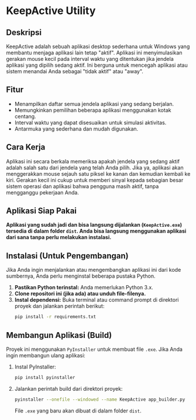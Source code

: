 # KeepActive Utility

## Deskripsi
KeepActive adalah sebuah aplikasi desktop sederhana untuk Windows yang membantu menjaga aplikasi lain tetap "aktif". Aplikasi ini menyimulasikan gerakan mouse kecil pada interval waktu yang ditentukan jika jendela aplikasi yang dipilih sedang aktif. Ini berguna untuk mencegah aplikasi atau sistem menandai Anda sebagai "tidak aktif" atau "away".

## Fitur
- Menampilkan daftar semua jendela aplikasi yang sedang berjalan.
- Memungkinkan pemilihan beberapa aplikasi menggunakan kotak centang.
- Interval waktu yang dapat disesuaikan untuk simulasi aktivitas.
- Antarmuka yang sederhana dan mudah digunakan.

## Cara Kerja
Aplikasi ini secara berkala memeriksa apakah jendela yang sedang aktif adalah salah satu dari jendela yang telah Anda pilih. Jika ya, aplikasi akan menggerakkan mouse sejauh satu piksel ke kanan dan kemudian kembali ke kiri. Gerakan kecil ini cukup untuk memberi sinyal kepada sebagian besar sistem operasi dan aplikasi bahwa pengguna masih aktif, tanpa mengganggu pekerjaan Anda.

## Aplikasi Siap Pakai
**Aplikasi yang sudah jadi dan bisa langsung dijalankan (`KeepActive.exe`) tersedia di dalam folder `dist`. Anda bisa langsung menggunakan aplikasi dari sana tanpa perlu melakukan instalasi.**

## Instalasi (Untuk Pengembangan)
Jika Anda ingin menjalankan atau mengembangkan aplikasi ini dari kode sumbernya, Anda perlu menginstal beberapa pustaka Python.

1.  **Pastikan Python terinstal:** Anda memerlukan Python 3.x.
2.  **Clone repositori ini (jika ada) atau unduh file-filenya.**
3.  **Instal dependensi:** Buka terminal atau command prompt di direktori proyek dan jalankan perintah berikut:
    ```bash
    pip install -r requirements.txt
    ```

## Membangun Aplikasi (Build)
Proyek ini menggunakan `PyInstaller` untuk membuat file `.exe`. Jika Anda ingin membangun ulang aplikasi:
1.  Instal PyInstaller:
    ```bash
    pip install pyinstaller
    ```
2.  Jalankan perintah build dari direktori proyek:
    ```bash
    pyinstaller --onefile --windowed --name KeepActive app_builder.py
    ```
    File `.exe` yang baru akan dibuat di dalam folder `dist`.
